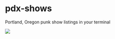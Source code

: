 pdx-shows
=========

Portland, Oregon punk show listings in your terminal

![](http://2.bp.blogspot.com/-FGKrAqvMr4c/UUkovpwmN4I/AAAAAAAABvA/T0u1NXYU8jI/s1600/tumblr_lv0zsllYAE1qc8eqio1_500-1.jpg)

